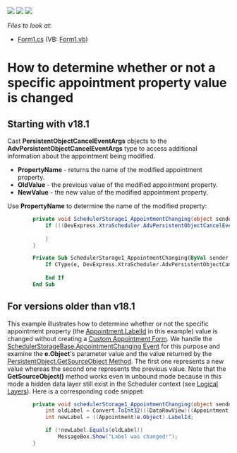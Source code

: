 <!-- default badges list -->
![](https://img.shields.io/endpoint?url=https://codecentral.devexpress.com/api/v1/VersionRange/128634393/15.2.4%2B)
[![](https://img.shields.io/badge/Open_in_DevExpress_Support_Center-FF7200?style=flat-square&logo=DevExpress&logoColor=white)](https://supportcenter.devexpress.com/ticket/details/E4446)
[![](https://img.shields.io/badge/📖_How_to_use_DevExpress_Examples-e9f6fc?style=flat-square)](https://docs.devexpress.com/GeneralInformation/403183)
<!-- default badges end -->
<!-- default file list -->
*Files to look at*:

* [Form1.cs](./CS/Form1.cs) (VB: [Form1.vb](./VB/Form1.vb))
<!-- default file list end -->
# How to determine whether or not a specific appointment property value is changed

## Starting with v18.1
Cast **PersistentObjectCancelEventArgs** objects to the **AdvPersistentObjectCancelEventArgs** type to access additional information about the appointment being modified.

* **PropertyName** - returns the name of the modified appointment property. 
* **OldValue** - the previous value of the modified appointment property.
* **NewValue** - the new value of the modified appointment property.

Use **PropertyName** to determine the name of the modified property:

```cs
        private void SchedulerStorage1_AppointmentChanging(object sender, PersistentObjectCancelEventArgs e) {
            if (((DevExpress.XtraScheduler.AdvPersistentObjectCancelEventArgs)e).PropertyName == "LabelKey") {
               
            }
        }
```

```vb
        Private Sub SchedulerStorage1_AppointmentChanging(ByVal sender As Object, ByVal e As PersistentObjectCancelEventArgs)
            If CType(e, DevExpress.XtraScheduler.AdvPersistentObjectCancelEventArgs).PropertyName = "LabelKey" Then
                
            End If
        End Sub    
```



## For versions older than v18.1

<p>This example illustrates how to determine whether or not the specific appointment property (the <a href="http://documentation.devexpress.com/#CoreLibraries/DevExpressXtraSchedulerAppointment_LabelIdtopic"><u>Appointment.LabelId</u></a> in this example) value is changed without creating a <a href="http://documentation.devexpress.com/#WindowsForms/CustomDocument2288"><u>Custom Appointment Form</u></a>. We handle the <a href="http://documentation.devexpress.com/#CoreLibraries/DevExpressXtraSchedulerSchedulerStorageBase_AppointmentChangingtopic"><u>SchedulerStorageBase.AppointmentChanging Event</u></a> for this purpose and examine the <strong>e.Object</strong>'s parameter value and the value returned by the <a href="http://documentation.devexpress.com/#CoreLibraries/DevExpressXtraSchedulerPersistentObject_GetSourceObjecttopic"><u>PersistentObject.GetSourceObject Method</u></a>. The first one represents a new value whereas the second one represents the previous value. Note that the <strong>GetSourceObject</strong><strong>()</strong> method works even in unbound mode because in this mode a hidden data layer still exist in the Scheduler context (see <a href="http://documentation.devexpress.com/#WindowsForms/CustomDocument3875"><u>Logical Layers</u></a>). Here is a corresponding code snippet:</p>

```cs
        private void schedulerStorage1_AppointmentChanging(object sender, PersistentObjectCancelEventArgs e) {
            int oldLabel = Convert.ToInt32(((DataRowView)((Appointment)e.Object).GetSourceObject((SchedulerStorageBase)sender)).Row["Label"]);
            int newLabel = ((Appointment)e.Object).LabelId;

            if (!newLabel.Equals(oldLabel))
                MessageBox.Show("Label was changed!");
        }
```

<br/>


